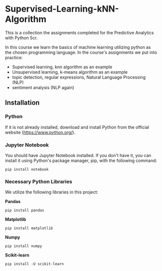 # Supervised-Learning-kNN-Algorithm

This is a collection the assignments completed for the Predictive Analytics with Python 5cr.  

In this course we learn the basics of machine learning utilizing python as the chosen programming language. In the course's assignments we put into practice:   

- Supervised learning, knn algorithm as an example  
- Unsupervised learning, k-means algorithm as an example  
- topic detection, regular expressions, Natural Language Processing (NLP)  
- sentiment analysis (NLP again)

## Installation  

### Python  

If it is not already installed, download and install Python from the official website (https://www.python.org/).  

### Jupyter Notebook  
 You should have Jupyter Notebook installed. If you don't have it, you can install it using Python's package manager, pip, with the following command:  
 ```
pip install notebook
```

### Necessary Python Libraries  
We utilize the following libraries in this project:  

**Pandas**  
```
pip install pandas
```

**Matplotlib**  

```
pip install matplotlib
```

**Numpy**  

```
pip install numpy
```


**Scikit-learn**  

 ```
 pip install -U scikit-learn
 ```





